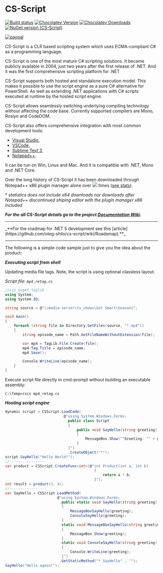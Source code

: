 # CS-Script
<img align="right" src="https://raw.githubusercontent.com/oleg-shilo/cs-script/master/Source/wiki/images/css_logo_codeplex_256x256_2.png" alt="" style="float:right">

 
[![Build status](https://ci.appveyor.com/api/projects/status/jruj9dmf2dwjn5p3?svg=true)](https://ci.appveyor.com/project/oleg-shilo/cs-script) [![Chocolatey Version](http://img.shields.io/chocolatey/v/cs-script.svg?style=flat-square)](http://chocolatey.org/packages/cs-script) [![Chocolatey Downloads](http://img.shields.io/chocolatey/dt/cs-script.svg?style=flat-square)](http://chocolatey.org/packages/cs-script) [![NuGet version (CS-Script)](https://img.shields.io/nuget/v/CS-Script.svg?style=flat-square)](https://www.nuget.org/packages/CS-Script/)

[![paypal](https://www.paypalobjects.com/en_US/i/btn/btn_donateCC_LG.gif)](https://oleg-shilo.github.io/cs-script/Donation.html)

CS-Script is a CLR based scripting system which uses ECMA-compliant C# as a programming language.

CS-Script is one of the most mature C# scripting solutions. It became publicly available in 2004, just two years after the first release of .NET. And it was the first comprehensive scripting platform for .NET

CS-Script supports both hosted and standalone execution model. This makes it possible to use the script engine as a pure C# alternative for PowerShell. As well as extending .NET applications with C# scripts executed at runtime by the hosted script engine.

CS-Script allows seamlessly switching underlying compiling technology without affecting the code base. Currently supported compilers are Mono, Roslyn and CodeDOM. 

CS-Script also offers comprehensive integration with most common development tools: 
- [Visual Studio](https://github.com/oleg-shilo/CS-Script.VSIX), 
- [VSCode](https://github.com/oleg-shilo/cs-script.vscode), 
- [Sublime Text 3](https://github.com/oleg-shilo/cs-script-sublime), 
- [Notepad++](https://github.com/oleg-shilo/cs-script.npp).

It can be run on Win, Linux and Mac. And it is compatible with .NET, Mono and .NET Core.

Over the long history of CS-Script it has been downloaded through Notepad++ x86 plugin manager alone over ![](https://oleg-shilo.github.io/cs-script/download.stats/css.npp.count.jpeg) times ([see stats](https://www.cs-script.net/cs-script/download.stats/daily_downloads.html)).

\* _statistics does not include x64 downloads nor downloads after Notepad++ discontinued shiping editor with the plugin manager x86 included_ 

_**For the all CS-Script details go to the project [Documentation Wiki](https://github.com/oleg-shilo/cs-script/wiki).**_
<hr/>
_**For the roadmap for .NET 5 development see this [article](https://github.com/oleg-shilo/cs-script/wiki/Roadamap).**_
<hr/>

The following is a simple code sample just to give you the idea about the product:

_**Executing script from shell**_

Updating media file tags. 
Note, the script is using optional classless layout.

_Script file: `mp4_retag.cs`_

```C#
//css_nuget taglib
using System;
using System.IO;

string source = @"\\media-server\tv_shows\Get Smart\Season1";

void main()
{
    foreach (string file in Directory.GetFiles(source, "*.mp4"))
    {
        string episode_name = Path.GetFileNameWithoutExtension(file);

        var mp4 = TagLib.File.Create(file);
        mp4.Tag.Title = episode_name;
        mp4.Save();

        Console.WriteLine(episode_name);
    }
}
```
Execute script file directly in cmd-prompt without building an executable assembly:
```
C:\Temp>cscs mp4_retag.cs
```


_**Hosting script engine**_

```C#
dynamic script = CSScript.LoadCode(
                           @"using System.Windows.Forms;
                             public class Script
                             {
                                 public void SayHello(string greeting)
                                 {
                                     MessageBox.Show(""Greeting: "" + greeting);
                                 }
                             }")
                             .CreateObject("*");
script.SayHello("Hello World!");
//-----------------
var product = CSScript.CreateFunc<int>(@"int Product(int a, int b)
                                         {
                                             return a * b;
                                         }");
int result = product(3, 4);
//-----------------
var SayHello = CSScript.LoadMethod(
                        @"using System.Windows.Forms;
                          public static void SayHello(string greeting)
                          {
                              MessageBoxSayHello(greeting);
                              ConsoleSayHello(greeting);
                          }
                          static void MessageBoxSayHello(string greeting)
                          {
                              MessageBox.Show(greeting);
                          }
                          static void ConsoleSayHello(string greeting)
                          {
                              Console.WriteLine(greeting);
                          }")
                         .GetStaticMethod("*.SayHello" , ""); 
SayHello("Hello again!");
``` 
